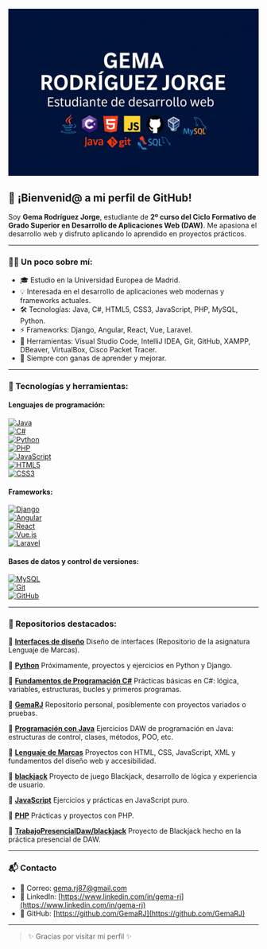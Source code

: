 <p align="center">
  <img src="https://github.com/GemaRJ/GemaRJ/blob/main/banner-gema.png?raw=true" alt="Estándarte de Gema Rodríguez Jorge">
</p>

## 🚀 ¡Bienvenid@ a mi perfil de GitHub!

Soy **Gema Rodríguez Jorge**, estudiante de **2º curso del Ciclo Formativo de Grado Superior en Desarrollo de Aplicaciones Web (DAW)**. Me apasiona el desarrollo web y disfruto aplicando lo aprendido en proyectos prácticos.

---

### 👩‍💻 Un poco sobre mí:

- 🎓 Estudio en la Universidad Europea de Madrid.  
- 💡 Interesada en el desarrollo de aplicaciones web modernas y frameworks actuales.  
- 🛠️ Tecnologías: Java, C#, HTML5, CSS3, JavaScript, PHP, MySQL, Python.  
- ⚡ Frameworks: Django, Angular, React, Vue, Laravel.  
- 🧰 Herramientas: Visual Studio Code, IntelliJ IDEA, Git, GitHub, XAMPP, DBeaver, VirtualBox, Cisco Packet Tracer.  
- 🌱 Siempre con ganas de aprender y mejorar.

---

### 🔧 Tecnologías y herramientas:

#### Lenguajes de programación:
[![Java](https://img.shields.io/badge/Java-ED8B00?logo=java&logoColor=white)](https://www.java.com/)  
[![C#](https://img.shields.io/badge/C%23-239120?logo=csharp&logoColor=white)](https://learn.microsoft.com/dotnet/csharp/)  
[![Python](https://img.shields.io/badge/Python-3776AB?logo=python&logoColor=white)](https://www.python.org/)  
[![PHP](https://img.shields.io/badge/PHP-777BB4?logo=php&logoColor=white)](https://www.php.net/)  
[![JavaScript](https://img.shields.io/badge/JavaScript-F7DF1E?logo=javascript&logoColor=black)](https://developer.mozilla.org/es/docs/Web/JavaScript)  
[![HTML5](https://img.shields.io/badge/HTML5-E34F26?logo=html5&logoColor=white)](https://developer.mozilla.org/es/docs/Web/HTML)  
[![CSS3](https://img.shields.io/badge/CSS3-1572B6?logo=css3&logoColor=white)](https://developer.mozilla.org/es/docs/Web/CSS)  

#### Frameworks:
[![Django](https://img.shields.io/badge/Django-092E20?logo=django&logoColor=white)](https://www.djangoproject.com/)  
[![Angular](https://img.shields.io/badge/Angular-DD0031?logo=angular&logoColor=white)](https://angular.io/)  
[![React](https://img.shields.io/badge/React-61DAFB?logo=react&logoColor=black)](https://reactjs.org/)  
[![Vue.js](https://img.shields.io/badge/Vue.js-4FC08D?logo=vue.js&logoColor=white)](https://vuejs.org/)  
[![Laravel](https://img.shields.io/badge/Laravel-FF2D20?logo=laravel&logoColor=white)](https://laravel.com/)  

#### Bases de datos y control de versiones:
[![MySQL](https://img.shields.io/badge/MySQL-4479A1?logo=mysql&logoColor=white)](https://www.mysql.com/)  
[![Git](https://img.shields.io/badge/Git-F05032?logo=git&logoColor=white)](https://git-scm.com/)  
[![GitHub](https://img.shields.io/badge/GitHub-181717?logo=github&logoColor=white)](https://github.com/)

---

### 📂 Repositorios destacados:

🔹 **[Interfaces de diseño](https://github.com/GemaRJ/Interfaces-de-diseño)** Diseño de interfaces (Repositorio de la asignatura Lenguaje de Marcas).

🔹 **[Python](https://github.com/GemaRJ/Python)** Próximamente, proyectos y ejercicios en Python y Django.

🔹 **[Fundamentos de Programación C#](https://github.com/GemaRJ/Fundamentos-de-Programacion-Csharp)** Prácticas básicas en C#: lógica, variables, estructuras, bucles y primeros programas.

🔹 **[GemaRJ](https://github.com/GemaRJ/GemaRJ)** Repositorio personal, posiblemente con proyectos variados o pruebas.

🔹 **[Programación con Java](https://github.com/GemaRJ/Programacion-con-Java)** Ejercicios DAW de programación en Java: estructuras de control, clases, métodos, POO, etc.

🔹 **[Lenguaje de Marcas](https://github.com/GemaRJ/Lenguaje-de-marcas)** Proyectos con HTML, CSS, JavaScript, XML y fundamentos del diseño web y accesibilidad.

🔹 **[blackjack](https://github.com/GemaRJ/blackjack)** Proyecto de juego Blackjack, desarrollo de lógica y experiencia de usuario.

🔹 **[JavaScript](https://github.com/GemaRJ/JavaScript)** Ejercicios y prácticas en JavaScript puro.

🔹 **[PHP](https://github.com/GemaRJ/PHP)** Prácticas y proyectos con PHP.

🔹 **[TrabajoPresencialDaw/blackjack](https://github.com/TrabajoPresencialDaw/blackjack)** Proyecto de Blackjack hecho en la práctica presencial de DAW.

---

### 📬 Contacto

- 📧 Correo: [gema.rj87@gmail.com](mailto:gema.rj87@gmail.com)  
- 💼 LinkedIn: [https://www.linkedin.com/in/gema-rj](https://www.linkedin.com/in/gema-rj)  
- 🐙 GitHub: [https://github.com/GemaRJ](https://github.com/GemaRJ)

---

> ✨ Gracias por visitar mi perfil ✨
